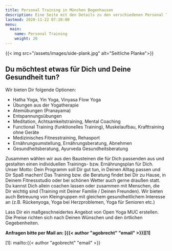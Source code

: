 ```yaml
---
title: Personal Training in München Bogenhausen
description: Eine Seite mit den Details zu den verschiedenen Personal Training Optionen sowie Gesundheitsberatung und Ernährungsberatung, Mental Coaching, Ayurveda, Functional Training und Yoga
lastmod: 2020-11-22 07:20:00
menu:
  main:
    name: Personal Training
    weight: 20
---
```

{{< img src="/assets/images/side-plank.jpg" alt="Seitliche Planke">}}

## Du möchtest etwas für Dich und Deine Gesundheit tun?

Wir bieten Dir folgende Optionen:

* Hatha Yoga, Yin Yoga, Vinyasa Flow Yoga
* Übungen aus der Yogatherapie
* Atemübungen (Pranayama)
* Entspannungsübungen
* Meditation, Achtsamkeitstraining, Mental Coaching
* Functional Training (funktionelles Training), Muskelaufbau, Krafttraining ohne Geräte
* Medizinisches Fitnesstraining, Rehasport
* Ernährungsumstellung, Ernährungsberatung, Abnehmen
* Gesundheitsberatung, Ayurveda Gesundheitsberatung

Zusammen wählen wir aus den Bausteinen die für Dich passenden aus und gestalten einen individuellen Trainings- bzw. Ernährungsplan für Dich. Unser Motto: Dein Programm soll Dir gut tun, in Deinen Alltag passen und Dir Spaß machen! Das Training bzw. die Beratung findet bei Dir zu Hause, in Deinem Fitnessstudio oder bei schönen Wetter auch gerne draußen statt. Du kannst Dich allein coachen lassen oder zusammen mit Menschen, die Dir wichtig sind (Training mit Deiner Familie / Deinen Freunden). Wir bieten auch Betreuung von Kleingruppen mit gleichem gesundheitlichem Interesse an (z.B. Rückenyoga, Yoga bei Herzproblemen, Yoga für Senioren etc.)

Lass Dir ein maßgeschneidertes Angebot von Open Yoga MUC erstellen. Die Preise richten sich nach Deinen Wünschen und den örtlichen Gegebenheiten.

**Anfragen bitte per Mail an: [{{< author "agobrecht" "email" >}}][1]**

[1]: mailto:{{< author "agobrecht" "email" >}}

